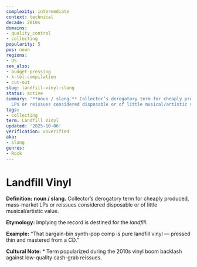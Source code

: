 ```yaml
---
complexity: intermediate
context: technical
decade: 2010s
domains:
- quality_control
- collecting
popularity: 5
pos: noun
regions:
- US
see_also:
- budget-pressing
- k-tel-compilation
- cut-out
slug: landfill-vinyl-slang
status: active
summary: '**noun / slang.** Collector’s derogatory term for cheaply produced, mass-market
  LPs or reissues considered disposable or of little musical/artistic value.'
tags:
- collecting
term: Landfill Vinyl
updated: '2025-10-06'
verification: unverified
aka:
- slang
genres:
- Rock
---
```


# Landfill Vinyl

**Definition:** **noun / slang.** Collector’s derogatory term for cheaply produced, mass-market LPs or reissues considered disposable or of little musical/artistic value.

**Etymology:** Implying the record is destined for the *landfill.*

**Example:** “That bargain-bin synth-pop comp is pure landfill vinyl — pressed thin and mastered from a CD.”

**Cultural Note:** * Term popularized during the 2010s vinyl boom backlash against low-quality cash-grab reissues.

